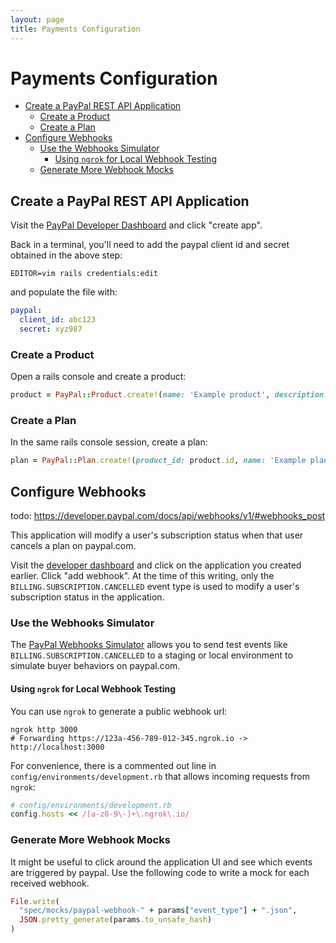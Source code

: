 ```yaml
---
layout: page
title: Payments Configuration
---
```

# Payments Configuration


- [Create a PayPal REST API Application](#create-a-paypal-rest-api-application)
  - [Create a Product](#create-a-product)
  - [Create a Plan](#create-a-plan)
- [Configure Webhooks](#configure-webhooks)
  - [Use the Webhooks Simulator](#use-the-webhooks-simulator)
    - [Using `ngrok` for Local Webhook Testing](#using-ngrok-for-local-webhook-testing)
  - [Generate More Webhook Mocks](#generate-more-webhook-mocks)

## Create a PayPal REST API Application

Visit the [PayPal Developer Dashboard](https://developer.paypal.com/dashboard/applications/sandbox/create) 
and click "create app".

Back in a terminal, you'll need to add the paypal client id and secret obtained
in the above step:

```
EDITOR=vim rails credentials:edit
```

and populate the file with:

```yaml
paypal:
  client_id: abc123
  secret: xyz987
```

### Create a Product

Open a rails console and create a product:

```rb
product = PayPal::Product.create!(name: 'Example product', description: 'example product description')
```

### Create a Plan

In the same rails console session, create a plan:

```rb
plan = PayPal::Plan.create!(product_id: product.id, name: 'Example plan', description: 'example plan description')
```

## Configure Webhooks

todo: https://developer.paypal.com/docs/api/webhooks/v1/#webhooks_post

This application will modify a user's subscription status when that user cancels
a plan on paypal.com.

Visit the [developer dashboard](https://developer.paypal.com/dashboard/applications/sandbox)
and click on the application you created earlier. Click "add webhook". At the
time of this writing, only the `BILLING.SUBSCRIPTION.CANCELLED` event type is
used to modify a user's subscription status in the application.

### Use the Webhooks Simulator

The [PayPal Webhooks Simulator](https://developer.paypal.com/dashboard/webhooksSimulator)
allows you to send test events like `BILLING.SUBSCRIPTION.CANCELLED` to a
staging or local environment to simulate buyer behaviors on paypal.com.

#### Using `ngrok` for Local Webhook Testing

You can use `ngrok` to generate a public webhook url:

```
ngrok http 3000
# Forwarding https://123a-456-789-012-345.ngrok.io -> http://localhost:3000
```

For convenience, there is a commented out line in 
`config/environments/development.rb` that allows incoming requests from `ngrok`:

```rb
# config/environments/development.rb
config.hosts << /[a-z0-9\-]+\.ngrok\.io/
```

### Generate More Webhook Mocks

It might be useful to click around the application UI and see which events are
triggered by paypal. Use the following code to write a mock for each received
webhook.

```rb
File.write(
  "spec/mocks/paypal-webhook-" + params["event_type"] + ".json",
  JSON.pretty_generate(params.to_unsafe_hash)
)
```

